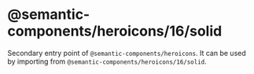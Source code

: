 # @semantic-components/heroicons/16/solid

Secondary entry point of `@semantic-components/heroicons`. It can be used by importing from `@semantic-components/heroicons/16/solid`.
